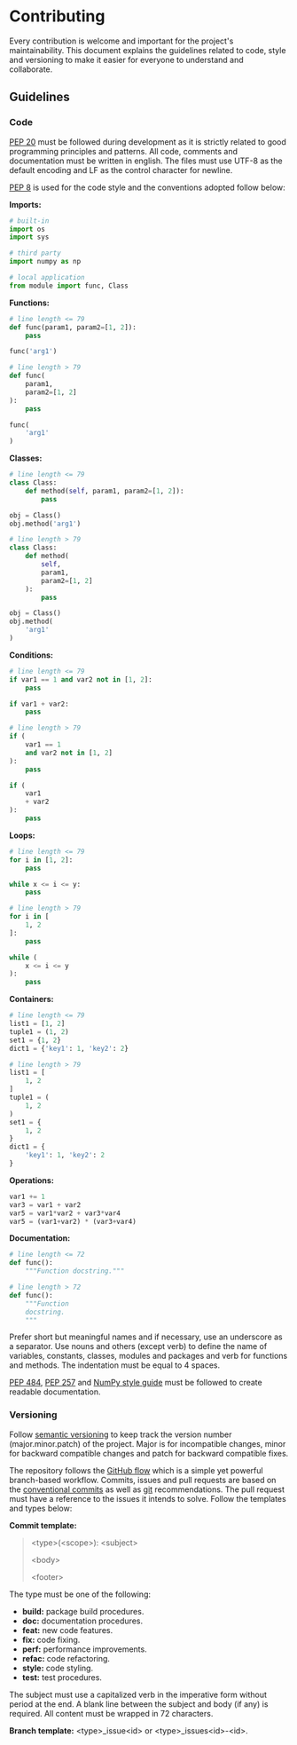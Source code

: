 # Contributing

Every contribution is welcome and important for the project's maintainability. This document explains the guidelines related to code, style and versioning to make it easier for everyone to understand and collaborate.

## Guidelines

### Code

[PEP 20](https://www.python.org/dev/peps/pep-0020/) must be followed during development as it is strictly related to good programming principles and patterns. All code, comments and documentation must be written in english. The files must use UTF-8 as the default encoding and LF as the control character for newline.

[PEP 8](https://www.python.org/dev/peps/pep-0008/) is used for the code style and the conventions adopted follow below:

**Imports:**

```python
# built-in
import os
import sys

# third party
import numpy as np

# local application
from module import func, Class
```

**Functions:**

```python
# line length <= 79
def func(param1, param2=[1, 2]):
    pass

func('arg1')

# line length > 79
def func(
    param1, 
    param2=[1, 2]
):
    pass

func(
    'arg1'
)

```

**Classes:**

```python
# line length <= 79
class Class:
    def method(self, param1, param2=[1, 2]):
        pass

obj = Class()
obj.method('arg1')

# line length > 79
class Class:
    def method(
        self, 
        param1, 
        param2=[1, 2]
    ):
        pass

obj = Class()
obj.method(
    'arg1'
)
```

**Conditions:**

```python
# line length <= 79
if var1 == 1 and var2 not in [1, 2]:
    pass

if var1 + var2:
    pass

# line length > 79
if (
    var1 == 1 
    and var2 not in [1, 2]
):
    pass

if (
    var1 
    + var2
):
    pass
```

**Loops:**

```python
# line length <= 79
for i in [1, 2]:
    pass

while x <= i <= y:
    pass

# line length > 79
for i in [
    1, 2
]:
    pass

while (
    x <= i <= y
):
    pass
```

**Containers:**

```python
# line length <= 79
list1 = [1, 2]
tuple1 = (1, 2)
set1 = {1, 2}
dict1 = {'key1': 1, 'key2': 2}

# line length > 79
list1 = [
    1, 2
]
tuple1 = (
    1, 2
)
set1 = {
    1, 2
}
dict1 = {
    'key1': 1, 'key2': 2
}
```

**Operations:**

```python
var1 += 1
var3 = var1 + var2
var5 = var1*var2 + var3*var4
var5 = (var1+var2) * (var3+var4)
```

**Documentation:**

```python
# line length <= 72
def func():
    """Function docstring."""

# line length > 72
def func():
    """Function 
    docstring.
    """
```

Prefer short but meaningful names and if necessary, use an underscore as a separator. Use nouns and others (except verb) to define the name of variables, constants, classes, modules and packages and verb for functions and methods. The indentation must be equal to 4 spaces.

[PEP 484](https://www.python.org/dev/peps/pep-0484/), [PEP 257](https://www.python.org/dev/peps/pep-0257/) and [NumPy style guide](https://numpydoc.readthedocs.io/en/latest/format.html) must be followed to create readable documentation.

### Versioning

Follow [semantic versioning](https://semver.org/) to keep track the version number (major.minor.patch) of the project. Major is for incompatible changes, minor for backward compatible changes and patch for backward compatible fixes.

The repository follows the [GitHub flow](https://guides.github.com/introduction/flow/) which is a simple yet powerful branch-based workflow. Commits, issues and pull requests are based on the [conventional commits](https://www.conventionalcommits.org/en/v1.0.0/) as well as [git](https://git-scm.com/) recommendations. The pull request must have a reference to the issues it intends to solve. Follow the templates and types below:

**Commit template:**

> \<type\>(\<scope\>): \<subject\>
>
> \<body\>
>
> \<footer\>

The type must be one of the following:

- **build:** package build procedures.
- **doc:** documentation procedures.
- **feat:** new code features.
- **fix:** code fixing.
- **perf:** performance improvements.
- **refac:** code refactoring.
- **style:** code styling.
- **test:** test procedures.

The subject must use a capitalized verb in the imperative form without period at the end. A blank line between the subject and body (if any) is required. All content must be wrapped in 72 characters.

**Branch template:** \<type\>_issue\<id\> or \<type\>_issues\<id\>-\<id\>.

